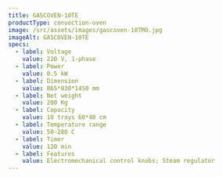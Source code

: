 ```yaml
---
title: GASCOVEN-10TE
productType: convection-oven
image: /src/assets/images/gascoven-10TMO.jpg
imageAlt: GASCOVEN-10TE
specs:
  - label: Voltage
    value: 220 V, 1-phase
  - label: Power
    value: 0.5 kW
  - label: Dimension
    value: 865*830*1450 mm
  - label: Net weight
    value: 200 Kg
  - label: Capacity
    value: 10 trays 60*40 cm
  - label: Temperature range
    value: 50-280 C
  - label: Timer
    value: 120 min
  - label: Features
    value: Electromechanical control knobs; Steam regulator
---
```

